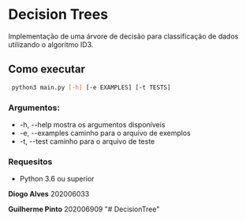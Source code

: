 # Decision Trees

Implementação de uma árvore de decisão para classificação de dados utilizando o algoritmo ID3.

## Como executar

```bash
 python3 main.py [-h] [-e EXAMPLES] [-t TESTS]
```

### Argumentos:

- -h, --help mostra os argumentos disponíveis
- -e, --examples caminho para o arquivo de exemplos
- -t, --test caminho para o arquivo de teste

### Requesitos

- Python 3.6 ou superior

**Diogo Alves** 202006033 <p>
**Guilherme Pinto** 202006909
"# DecisionTree" 
